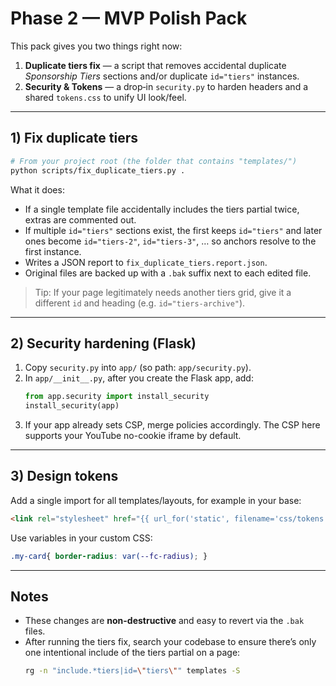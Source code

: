 # Phase 2 — MVP Polish Pack

This pack gives you two things right now:
1) **Duplicate tiers fix** — a script that removes accidental duplicate
   *Sponsorship Tiers* sections and/or duplicate `id="tiers"` instances.
2) **Security & Tokens** — a drop‑in `security.py` to harden headers and a
   shared `tokens.css` to unify UI look/feel.

---

## 1) Fix duplicate tiers

```bash
# From your project root (the folder that contains "templates/")
python scripts/fix_duplicate_tiers.py .
```

What it does:
- If a single template file accidentally includes the tiers partial twice,
  extras are commented out.
- If multiple `id="tiers"` sections exist, the first keeps `id="tiers"` and
  later ones become `id="tiers-2"`, `id="tiers-3"`, … so anchors resolve to
  the first instance.
- Writes a JSON report to `fix_duplicate_tiers.report.json`.
- Original files are backed up with a `.bak` suffix next to each edited file.

> Tip: If your page legitimately needs another tiers grid, give it
> a different `id` and heading (e.g. `id="tiers-archive"`).

---

## 2) Security hardening (Flask)

1. Copy `security.py` into `app/` (so path: `app/security.py`).
2. In `app/__init__.py`, after you create the Flask app, add:
   ```python
   from app.security import install_security
   install_security(app)
   ```
3. If your app already sets CSP, merge policies accordingly. The CSP here
   supports your YouTube no-cookie iframe by default.

---

## 3) Design tokens

Add a single import for all templates/layouts, for example in your base:
```html
<link rel="stylesheet" href="{{ url_for('static', filename='css/tokens.css') }}">
```

Use variables in your custom CSS:
```css
.my-card{ border-radius: var(--fc-radius); }
```

---

## Notes
- These changes are **non-destructive** and easy to revert via the `.bak` files.
- After running the tiers fix, search your codebase to ensure there’s only one
  intentional include of the tiers partial on a page:
  ```bash
  rg -n "include.*tiers|id=\"tiers\"" templates -S
  ```
